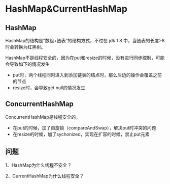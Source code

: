 # HashMap&CurrentHashMap

## HashMap

HashMap的结构是“数组+链表”的结构方式，不过在 jdk 1.8 中，当链表的长度>8时会转换为红黑树。

HashMap不是线程安全的，因为在put和resize的时候，没有进行同步控制，可能会导致如下的情况发生
* put时，两个线程同时进入到添加链表的结点时，那么后边的操作会覆盖之前的节点
* resize时，会导致get null的情况发生


## ConcurrentHashMap

ConcurrentHashMap是线程安全的。
* 在put的时候，加了自旋锁（compareAndSwap），解决put时冲突的问题
* 在resize的时候，加了sychonized，实现在扩容的时候，禁止put元素


## 问题

1、HashMap为什么线程不安全？

2、CurrentHashMap为什么线程安全？
